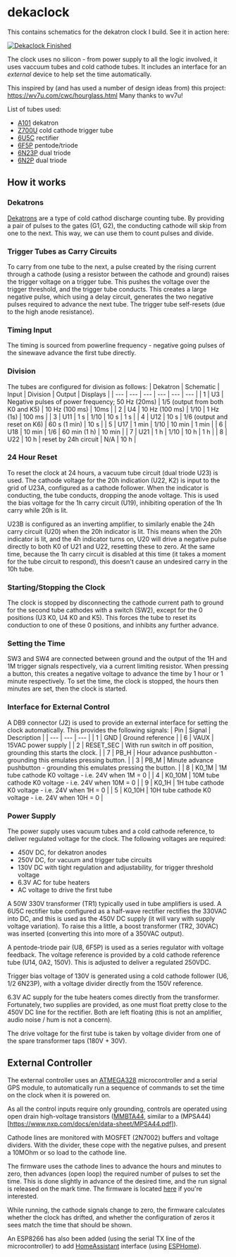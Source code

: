 # dekaclock

This contains schematics for the dekatron clock I build. See it in action here:

[![Dekaclock Finished](https://img.youtube.com/vi/hG6PmNYgzMA/0.jpg)](https://www.youtube.com/watch?v=hG6PmNYgzMA)

The clock uses no silicon - from power supply to all the logic involved, it uses vaccuum tubes and cold cathode tubes. It includes an interface for an *external* device to help set the time automatically.

This inspired by (and has used a number of design ideas from) this project: https://wv7u.com/cwc/hourglass.html
Many thanks to wv7u!

List of tubes used:
* [A101](http://www.tube-tester.com/sites/nixie/datdekat/A101/A101.htm) dekatron
* [Z700U](https://frank.pocnet.net/sheets/129/z/Z700U.pdf) cold cathode trigger tube
* [6U5C](https://github.com/grob6000/dekaclock/blob/main/6u5c.pdf) rectifier
* [6F5P](https://frank.pocnet.net/sheets/113/6/6F5P.pdf) pentode/triode
* [6N23P](https://frank.pocnet.net/sheets/112/6/6N23P.pdf) dual triode
* [6N2P](https://frank.pocnet.net/sheets/113/6/6N2P.pdf) dual triode

## How it works

### Dekatrons
[Dekatrons](https://en.wikipedia.org/wiki/Dekatron) are a type of cold cathod discharge counting tube. By providing a pair of pulses to the gates (G1, G2), the conducting cathode will skip from one to the next. This way, we can use them to count pulses and divide.

### Trigger Tubes as Carry Circuits
To carry from one tube to the next, a pulse created by the rising current through a cathode (using a resistor between the cathode and ground) raises the trigger voltage on a trigger tube. This pushes the voltage over the trigger threshold, and the trigger tube conducts. This creates a large negative pulse, which using a delay circuit, generates the two negative pulses required to advance the next tube. The trigger tube self-resets (due to the high anode resistance).

### Timing Input
The timing is sourced from powerline frequency - negative going pulses of the sinewave advance the first tube directly.

### Division
The tubes are configured for division as follows:
| Dekatron | Schematic | Input | Division | Output | Displays |
| --- | --- | --- | --- | --- | --- |
| 1 | U3 | Negative pulses of power frequency; 50 Hz (20ms) | 1/5 (output from both K0 and K5) | 10 Hz  (100 ms) | 10ms |
| 2 | U4 | 10 Hz (100 ms) | 1/10 | 1 Hz  (1s) | 100 ms |
| 3 | U11 | 1 s | 1/10 | 10 s | 1 s |
| 4 | U12 | 10 s | 1/6 (output and reset on K6) | 60 s (1 min) | 10 s |
| 5 | U17 | 1 min | 1/10 | 10 min | 1 min |
| 6 | U18 | 10 min | 1/6 | 60 min  (1 h) | 10 min |
| 7 | U21 | 1 h | 1/10 | 10 h | 1 h |
| 8 | U22 | 10 h | reset by 24h circuit | N/A | 10 h |

### 24 Hour Reset
To reset the clock at 24 hours, a vacuum tube circuit (dual triode U23) is used. The cathode voltage for the 20h indication (U22, K2) is input to the grid of U23A, configured as a cathode follower. When the indicator is conducting, the tube conducts, dropping the anode voltage. This is used the bias voltage for the 1h carry circuit (U19), inhibiting operation of the 1h carry while 20h is lit.

U23B is configured as an inverting amplifier, to similarly enable the 24h carry circuit (U20) when the 20h indicator is lit. This means when the 20h indicator is lit, and the 4h indicator turns on, U20 will drive a negative pulse directly to both K0 of U21 and U22, resetting these to zero. At the same time, because the 1h carry circuit is disabled at this time (it takes a moment for the tube circuit to respond), this doesn't cause an undesired carry in the 10h tube.

### Starting/Stopping the Clock
The clock is stopped by disconnecting the cathode current path to ground for the second tube cathodes with a switch (SW2), except for the 0 positions (U3 K0, U4 K0 and K5). This forces the tube to reset its conduction to one of these 0 positions, and inhibits any further advance.

### Setting the Time
SW3 and SW4 are connected between ground and the output of the 1H and 1M trigger signals respectively, via a current limiting resistor. When pressing a button, this creates a negative voltage to advance the time by 1 hour or 1 minute respectively.
To set the time, the clock is stopped, the hours then minutes are set, then the clock is started.

### Interface for External Control
A DB9 connector (J2) is used to provide an external interface for setting the clock automatically. This provides the following signals:
| Pin | Signal | Description |
| --- | --- | --- |
| 1 | GND | Ground reference |
| 6 | VAUX | 15VAC power supply |
| 2 | RESET_SEC | With run switch in off position, grounding this starts the clock. |
| 7 | PB_H | Hour advance pushbutton - grounding this emulates pressing button. |
| 3 | PB_M | Minute advance pushbutton - grounding this emulates pressing the button. |
| 8 | K0_1M | 1M tube cathode K0 voltage - i.e. 24V when 1M = 0 |
| 4 | K0_10M | 10M tube cathode K0 voltage - i.e. 24V when 10M = 0 |
| 9 | K0_1H | 1H tube cathode K0 voltage - i.e. 24V when 1H = 0 |
| 5 | K0_10H | 10H tube cathode K0 voltage - i.e. 24V when 10H = 0 |

### Power Supply

The power supply uses vacuum tubes and a cold cathode reference, to deliver regulated voltage for the clock. The following voltages are required:
* 450V DC, for dekatron anodes
* 250V DC, for vacuum and trigger tube circuits 
* 130V DC with tight regulation and adjustability, for trigger threshold voltage
* 6.3V AC for tube heaters
* AC voltage to drive the first tube

A 50W 330V transformer (TR1) typically used in tube amplifiers is used. A 6U5C rectifier tube configured as a half-wave rectifier rectifies the 330VAC into DC, and this is used as the 450V DC supply (it will vary with supply voltage variation). To raise this a little, a boost transformer (TR2, 30VAC) was inserted (converting this into more of a 350VAC output).

A pentode-triode pair (U8, 6F5P) is used as a series regulator with voltage feedback. The voltage reference is provided by a cold cathode reference tube (U14, 0A2, 150V). This is adjusted to deliver a regulated 250VDC.

Trigger bias voltage of 130V is generated using a cold cathode follower (U6, 1/2 6N23P), with a voltage divider directly from the 150V reference.

6.3V AC supply for the tube heaters comes directly from the transformer. Fortunately, two supplies are provided, as one must float pretty close to the 450V DC line for the rectifier. Both are left floating (this is not an amplifier, audio noise / hum is not a concern).

The drive voltage for the first tube is taken by voltage divider from one of the spare transformer taps (180V + 30V).

## External Controller

The external controller uses an [ATMEGA328](https://ww1.microchip.com/downloads/en/DeviceDoc/Atmel-7810-Automotive-Microcontrollers-ATmega328P_Datasheet.pdf) microcontroller and a serial GPS module, to automatically run a sequence of commands to set the time on the clock when it is powered on.

As all the control inputs require only grounding, controls are operated using open drain high-voltage transistors ([MMBTA44](https://www.mouser.com/datasheet/2/80/MMBTA44_G_RevA303342-2506415.pdf), similar to a (MPSA44)[https://www.nxp.com/docs/en/data-sheet/MPSA44.pdf]).

Cathode lines are monitored with MOSFET (2N7002) buffers and voltage dividers. With the divider, these cope with the negative pulses, and present a 10MOhm or so load to the cathode line.

The firmware uses the cathode lines to advance the hours and minutes to zero, then advances (open loop) the required number of pulses to set the time. This is done slightly in advance of the desired time, and the run signal is released on the mark time. The firmware is located [here](https://github.com/grob6000/dekacontroller-firmware) if you're interested.

While running, the cathode signals change to zero, the firmware calculates whether the clock has drifted, and whether the configuration of zeros it sees match the time that should be shown.

An ESP8266 has also been added (using the serial TX line of the microcontroller) to add [HomeAssistant](https://www.home-assistant.io/) interface (using [ESPHome](https://esphome.io/)).
